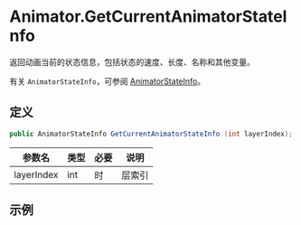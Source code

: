 # Animator.GetCurrentAnimatorStateInfo

返回动画当前的状态信息，包括状态的速度、长度、名称和其他变量。

有关 `AnimatorStateInfo`，可参阅 [AnimatorStateInfo](../AnimatorStateInfo/README.md)。

## 定义

```csharp
public AnimatorStateInfo GetCurrentAnimatorStateInfo (int layerIndex);
```

| 参数名        | 类型  | 必要  | 说明  |
| ---------- | --- | --- | --- |
| layerIndex | int | 时   | 层索引 |

## 示例
